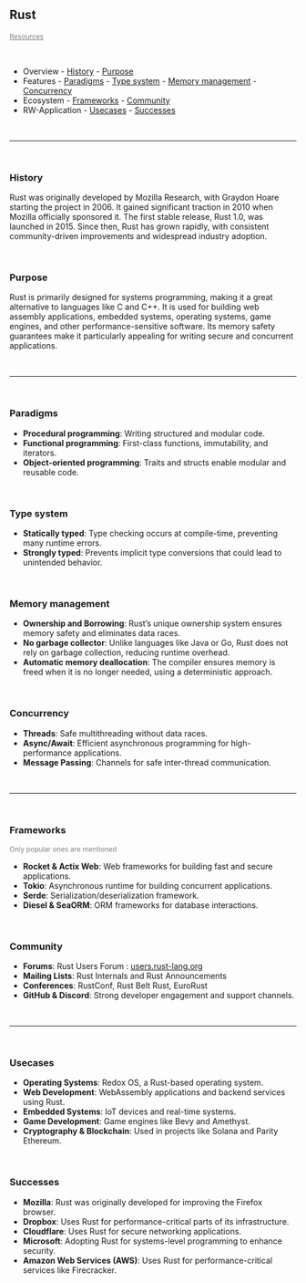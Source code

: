 ## **Rust**
<a style="color: grey; font-size: 12" href="./resources.md">Resources</a>

<br>

- Overview - [History](#history) - [Purpose](#purpose)
- Features - [Paradigms](#paradigms) - [Type system](#type-system) - [Memory management](#memory-management) - [Concurrency](#concurrency)
- Ecosystem - [Frameworks](#frameworks) - [Community](#community)
- RW-Application - [Usecases](#usecases) - [Successes](#successes)

<br>

---

<br>

### History

Rust was originally developed by Mozilla Research, with Graydon Hoare starting the project in 2006.
It gained significant traction in 2010 when Mozilla officially sponsored it. The first stable release,
Rust 1.0, was launched in 2015. Since then, Rust has grown rapidly, with consistent community-driven improvements
and widespread industry adoption.

<br>

### Purpose

Rust is primarily designed for systems programming, making it a great alternative to languages like C and C++.
It is used for building web assembly applications, embedded systems, operating systems, game engines, and other
performance-sensitive software. Its memory safety guarantees make it particularly appealing for writing secure and
concurrent applications.

<br>

---

<br>

### Paradigms

- **Procedural programming**: Writing structured and modular code.
- **Functional programming**: First-class functions, immutability, and iterators.
- **Object-oriented programming**: Traits and structs enable modular and reusable code.

<br>

### Type system

- **Statically typed**: Type checking occurs at compile-time, preventing many runtime errors.
- **Strongly typed**: Prevents implicit type conversions that could lead to unintended behavior.

<br>

### Memory management

- **Ownership and Borrowing**: Rust’s unique ownership system ensures memory safety and eliminates data races.
- **No garbage collector**: Unlike languages like Java or Go, Rust does not rely on garbage collection, reducing runtime overhead.
- **Automatic memory deallocation**: The compiler ensures memory is freed when it is no longer needed, using a deterministic approach.

<br>

### Concurrency

- **Threads**: Safe multithreading without data races.
- **Async/Await**: Efficient asynchronous programming for high-performance applications.
- **Message Passing**: Channels for safe inter-thread communication.

<br>

---

<br>

### Frameworks

<span style="color: grey; font-size: 12">Only popular ones are mentioned</span>
- **Rocket & Actix Web**: Web frameworks for building fast and secure applications.
- **Tokio**: Asynchronous runtime for building concurrent applications.
- **Serde**: Serialization/deserialization framework.
- **Diesel & SeaORM**: ORM frameworks for database interactions.

<br>

### Community

- **Forums**: Rust Users Forum : [users.rust-lang.org](https://users.rust-lang.org)
- **Mailing Lists**: Rust Internals and Rust Announcements
- **Conferences**: RustConf, Rust Belt Rust, EuroRust
- **GitHub & Discord**: Strong developer engagement and support channels.

<br>

---

<br>

### Usecases

- **Operating Systems**: Redox OS, a Rust-based operating system.
- **Web Development**: WebAssembly applications and backend services using Rust.
- **Embedded Systems**: IoT devices and real-time systems.
- **Game Development**: Game engines like Bevy and Amethyst.
- **Cryptography & Blockchain**: Used in projects like Solana and Parity Ethereum.

<br>

### Successes

- **Mozilla**: Rust was originally developed for improving the Firefox browser.
- **Dropbox**: Uses Rust for performance-critical parts of its infrastructure.
- **Cloudflare**: Uses Rust for secure networking applications.
- **Microsoft**: Adopting Rust for systems-level programming to enhance security.
- **Amazon Web Services (AWS)**: Uses Rust for performance-critical services like Firecracker.
